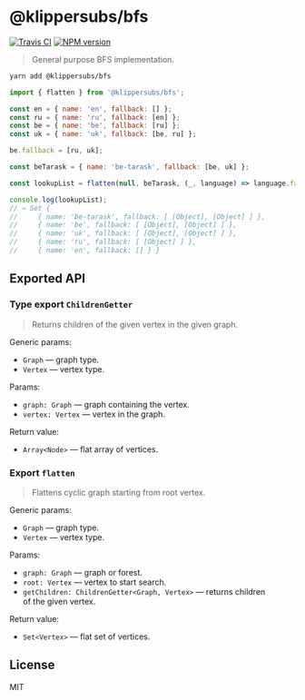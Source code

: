 # @klippersubs/bfs

[![Travis CI](https://img.shields.io/travis/klippersubs/bfs.svg?style=flat-square)][ci]
[![NPM version](https://img.shields.io/npm/v/@klippersubs/bfs.svg?style=flat-square)][npm]

 >  General purpose BFS implementation.

````bash
yarn add @klippersubs/bfs
````

````javascript
import { flatten } from '@klippersubs/bfs';

const en = { name: 'en', fallback: [] };
const ru = { name: 'ru', fallback: [en] };
const be = { name: 'be', fallback: [ru] };
const uk = { name: 'uk', fallback: [be, ru] };

be.fallback = [ru, uk];

const beTarask = { name: 'be-tarask', fallback: [be, uk] };

const lookupList = flatten(null, beTarask, (_, language) => language.fallback);

console.log(lookupList);
// → Set {
//     { name: 'be-tarask', fallback: [ [Object], [Object] ] },
//     { name: 'be', fallback: [ [Object], [Object] ] },
//     { name: 'uk', fallback: [ [Object], [Object] ] },
//     { name: 'ru', fallback: [ [Object] ] },
//     { name: 'en', fallback: [] } }
````

## Exported API

### Type export `ChildrenGetter`

 >  Returns children of the given vertex in the given graph.

Generic params:

 *  `Graph` — graph type.
 *  `Vertex` — vertex type.

Params:

 *  `graph: Graph` — graph containing the vertex.
 *  `vertex: Vertex` — vertex in the graph.

Return value:

 *  `Array<Node>` — flat array of vertices.

### Export `flatten`

 >  Flattens cyclic graph starting from root vertex.

Generic params:

 *  `Graph` — graph type.
 *  `Vertex` — vertex type.

Params:

 *  `graph: Graph` — graph or forest.
 *  `root: Vertex` — vertex to start search.
 *  `getChildren: ChildrenGetter<Graph, Vertex>` — returns children
    of the given vertex.

Return value:

 *  `Set<Vertex>` — flat set of vertices.

## License

MIT

[ci]: https://travis-ci.org/klippersubs/bfs
[npm]: https://www.npmjs.com/package/@klippersubs/bfs
